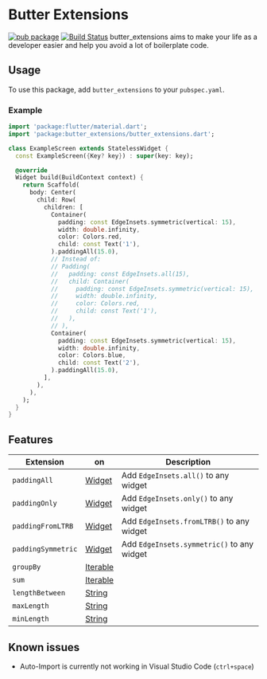 # Butter Extensions

[![pub package](https://img.shields.io/pub/v/butter_extensions.svg)](https://pub.dev/packages/butter_extensions) <a  href="https://github.com/mfrischbutter/butter_extensions/actions"><img  src="https://github.com/mfrischbutter/butter_extensions/workflows/flutter-tests/badge.svg"  alt="Build Status"></a>
butter_extensions aims to make your life as a developer easier and help you avoid a lot of boilerplate code.

## Usage

To use this package, add `butter_extensions` to your `pubspec.yaml`.

### Example

```dart
import 'package:flutter/material.dart';
import 'package:butter_extensions/butter_extensions.dart';

class ExampleScreen extends StatelessWidget {
  const ExampleScreen({Key? key}) : super(key: key);

  @override
  Widget build(BuildContext context) {
    return Scaffold(
      body: Center(
        child: Row(
          children: [
            Container(
              padding: const EdgeInsets.symmetric(vertical: 15),
              width: double.infinity,
              color: Colors.red,
              child: const Text('1'),
            ).paddingAll(15.0),
            // Instead of:
            // Padding(
            //   padding: const EdgeInsets.all(15),
            //   child: Container(
            //     padding: const EdgeInsets.symmetric(vertical: 15),
            //     width: double.infinity,
            //     color: Colors.red,
            //     child: const Text('1'),
            //   ),
            // ),
            Container(
              padding: const EdgeInsets.symmetric(vertical: 15),
              width: double.infinity,
              color: Colors.blue,
              child: const Text('2'),
            ).paddingAll(15.0),
          ],
        ),
      ),
    );
  }
}
```

## Features

| Extension          | on                                                                        | Description                                |
| ------------------ | ------------------------------------------------------------------------- | ------------------------------------------ |
| `paddingAll`       | [Widget](https://api.flutter.dev/flutter/widgets/Widget-class.html)       | Add `EdgeInsets.all()` to any widget       |
| `paddingOnly`      | [Widget](https://api.flutter.dev/flutter/widgets/Widget-class.html)       | Add `EdgeInsets.only()` to any widget      |
| `paddingFromLTRB`  | [Widget](https://api.flutter.dev/flutter/widgets/Widget-class.html)       | Add `EdgeInsets.fromLTRB()` to any widget  |
| `paddingSymmetric` | [Widget](https://api.flutter.dev/flutter/widgets/Widget-class.html)       | Add `EdgeInsets.symmetric()` to any widget |
| `groupBy`          | [Iterable](https://api.flutter.dev/flutter/dart-core/Iterable-class.html) |                                            |
| `sum`              | [Iterable](https://api.flutter.dev/flutter/dart-core/Iterable-class.html) |                                            |
| `lengthBetween`    | [String](https://api.flutter.dev/flutter/dart-core/String-class.html)     |                                            |
| `maxLength`        | [String](https://api.flutter.dev/flutter/dart-core/String-class.html)     |                                            |
| `minLength`        | [String](https://api.flutter.dev/flutter/dart-core/String-class.html)     |                                            |

## Known issues

- Auto-Import is currently not working in Visual Studio Code (`ctrl+space`)
